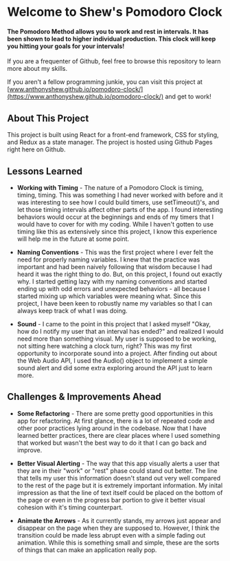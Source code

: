 # Welcome to Shew's Pomodoro Clock
#### The Pomodoro Method allows you to work and rest in intervals. It has been shown to lead to higher individual production. This clock will keep you hitting your goals for your intervals!

If you are a frequenter of Github, feel free to browse this repository to learn more about my skills.

If you aren't a fellow programming junkie, you can visit this project at [www.anthonyshew.github.io/pomodoro-clock/](https://www.anthonyshew.github.io/pomodoro-clock/) and get to work!

## About This Project

This project is built using React for a front-end framework, CSS for styling, and Redux as a state manager. The project is hosted using Github Pages right here on Github.

## Lessons Learned
- **Working with Timing**  - The nature of a Pomodoro Clock is timing, timing, timing. This was something I had never worked with before and it was interesting to see how I could build timers, use setTimeout()'s, and let those timing intervals affect other parts of the app. I found interesting behaviors would occur at the beginnings and ends of my timers that I would have to cover for with my coding. While I haven't gotten to use timing like this as extensively since this project, I know this experience will help me in the future at some point.

- **Naming Conventions** - This was the first project where I ever felt the need for properly naming variables. I knew that the practice was important and had been naively following that wisdom because I had heard it was the right thing to do. But, on this project, I found out exactly why. I started getting lazy with my naming conventions and started ending up with odd errors and unexpected behaviors - all because I started mixing up which variables were meaning what. Since this project, I have been keen to robustly name my variables so that I can always keep track of what I was doing.

- **Sound** - I came to the point in this project that I asked myself "Okay, how do I notify my user that an interval has ended?" and realized I would need more than something visual. My user is supposed to be working, not sitting here watching a clock turn, right? This was my first opportunity to incorporate sound into a project. After finding out about the Web Audio API, I used the Audio() object to implement a simple sound alert and did some extra exploring around the API just to learn more.

## Challenges & Improvements Ahead
- **Some Refactoring** - There are some pretty good opportunities in this app for refactoring. At first glance, there is a lot of repeated code and other poor practices lying around in the codebase. Now that I have learned better practices, there are clear places where I used something that worked but wasn't the best way to do it that I can go back and improve.

- **Better Visual Alerting** - The way that this app visually alerts a user that they are in their "work" or "rest" phase could stand out better. The line that tells my user this information doesn't stand out very well compared to the rest of the page but it is extremely important information. My inital impression as that the line of text itself could be placed on the bottom of the page or even in the progress bar portion to give it better visual cohesion with it's timing counterpart.

- **Animate the Arrows** - As it currently stands, my arrows just appear and disappear on the page when they are supposed to. However, I think the transition could be made less abrupt even with a simple fading out animation. While this is something small and simple, these are the sorts of things that can make an application really pop.
